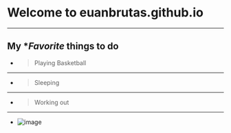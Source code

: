 # Welcome to euanbrutas.github.io
---
My **Favorite* things to do
----
- >Playing Basketball
---
- >Sleeping
---
- >Working out
---
- ![image](https://user-images.githubusercontent.com/118245319/202085068-4428e51f-e4e4-460f-aedc-8dfed0918de4.png)
